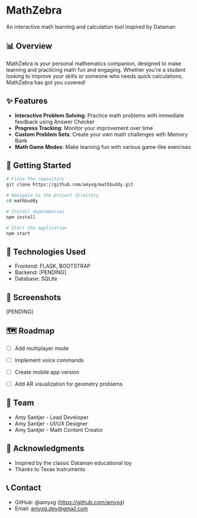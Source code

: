 # MathZebra

An interactive math learning and calculation tool inspired by Dataman

## 📊 Overview

MathZebra is your personal mathematics companion, designed to make learning and practicing math fun and engaging. Whether you're a student looking to improve your skills or someone who needs quick calculations, MathZebra has got you covered!

## ✨ Features

- **Interactive Problem Solving**: Practice math problems with immediate feedback using Answer Checker
- **Progress Tracking**: Monitor your improvement over time
- **Custom Problem Sets**: Create your own math challenges with Memory Bank
- **Math Game Modes**: Make learning fun with various game-like exercises

## 🚀 Getting Started

```bash
# Clone the repository
git clone https://github.com/amyxg/mathbuddy.git

# Navigate to the project directory
cd mathbuddy

# Install dependencies
npm install

# Start the application
npm start
```

## 🔧 Technologies Used

- Frontend: FLASK, BOOTSTRAP
- Backend: [PENDING]
- Database: SQLite

## 📱 Screenshots

[PENDING]

## 🗺️ Roadmap

- [ ] Add multiplayer mode
- [ ] Implement voice commands
- [ ] Create mobile app version
- [ ] Add AR visualization for geometry problems


## 👥 Team

- Amy Santjer - Lead Developer
- Amy Santjer - UI/UX Designer
- Amy Santjer - Math Content Creator

## 🙏 Acknowledgments

- Inspired by the classic Dataman educational toy
- Thanks to Texas Instruments

## 📞 Contact

- GitHub: @amyxg (https://github.com/amyxg)
- Email: amyxg.dev@gmail.com
